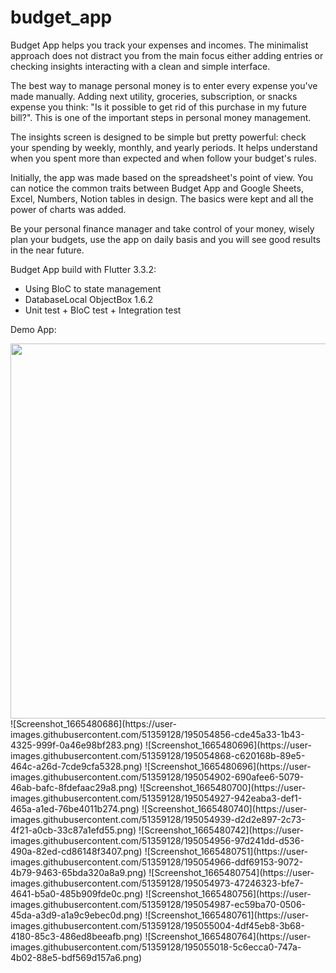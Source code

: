 # budget_app

Budget App helps you track your expenses and incomes. The minimalist approach does not distract you from the main focus either adding entries or checking insights interacting with a clean and simple interface.

The best way to manage personal money is to enter every expense you've made manually. Adding next utility, groceries, subscription, or snacks expense you think: "Is it possible to get rid of this purchase in my future bill?". This is one of the important steps in personal money management.

The insights screen is designed to be simple but pretty powerful: check your spending by weekly, monthly, and yearly periods. It helps understand when you spent more than expected and when follow your budget's rules.

Initially, the app was made based on the spreadsheet's point of view. You can notice the common traits between Budget App and Google Sheets, Excel, Numbers, Notion tables in design. The basics were kept and all the power of charts was added.

Be your personal finance manager and take control of your money, wisely plan your budgets, use the app on daily basis and you will see good results in the near future.

Budget App build with Flutter 3.3.2:
  - Using BloC to state management
  - DatabaseLocal ObjectBox 1.6.2
  - Unit test + BloC test + Integration test
  
Demo App:


<img src="https://user-images.githubusercontent.com/51359128/195054843-24dffde7-73fa-410f-bb7f-9b0f87408d9a.png" height="600" />
![Screenshot_1665480686](https://user-images.githubusercontent.com/51359128/195054856-cde45a33-1b43-4325-999f-0a46e98bf283.png)
![Screenshot_1665480696](https://user-images.githubusercontent.com/51359128/195054868-c620168b-89e5-464c-a26d-7cde9cfa5328.png)
![Screenshot_1665480696](https://user-images.githubusercontent.com/51359128/195054902-690afee6-5079-46ab-bafc-8fdefaac29a8.png)
![Screenshot_1665480700](https://user-images.githubusercontent.com/51359128/195054927-942eaba3-def1-465a-a1ed-76be4011b274.png)
![Screenshot_1665480740](https://user-images.githubusercontent.com/51359128/195054939-d2d2e897-2c73-4f21-a0cb-33c87a1efd55.png)
![Screenshot_1665480742](https://user-images.githubusercontent.com/51359128/195054956-97d241dd-d536-490a-82ed-cd86148f3407.png)
![Screenshot_1665480751](https://user-images.githubusercontent.com/51359128/195054966-ddf69153-9072-4b79-9463-65bda320a8a9.png)
![Screenshot_1665480754](https://user-images.githubusercontent.com/51359128/195054973-47246323-bfe7-4641-b5a0-485b909fde0c.png)
![Screenshot_1665480756](https://user-images.githubusercontent.com/51359128/195054987-ec59ba70-0506-45da-a3d9-a1a9c9ebec0d.png)
![Screenshot_1665480761](https://user-images.githubusercontent.com/51359128/195055004-4df45eb8-3b68-4180-85c3-486ed8beeafb.png)
![Screenshot_1665480764](https://user-images.githubusercontent.com/51359128/195055018-5c6ecca0-747a-4b02-88e5-bdf569d157a6.png)
